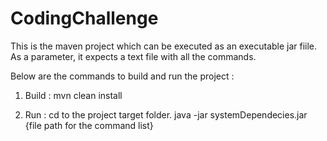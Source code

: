 # CodingChallenge

This is the maven project which can be executed as an executable jar fiile.
As a parameter, it expects a text file with all the commands.

Below are the commands to build and run the project :

1. Build : 
    mvn clean install

2. Run :
   cd to the project target folder.
  java -jar systemDependecies.jar {file path for the command list}